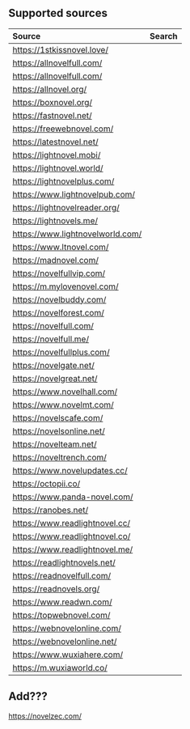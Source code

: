 ## Supported sources

| Source | 	Search |
|:---------------------------------|:-:|
| https://1stkissnovel.love/       |  |
| https://allnovelfull.com/        |  |
| https://allnovelfull.com/        |  |
| https://allnovel.org/            |  |
| https://boxnovel.org/            |  |
| https://fastnovel.net/           |  |
| https://freewebnovel.com/        |  |
| https://latestnovel.net/         |  |
| https://lightnovel.mobi/         |  |
| https://lightnovel.world/        |  |
| https://lightnovelplus.com/      |  |
| https://www.lightnovelpub.com/   |  |
| https://lightnovelreader.org/    |  |
| https://lightnovels.me/          |  |
| https://www.lightnovelworld.com/ |  |
| https://www.ltnovel.com/         |  |
| https://madnovel.com/            |  |
| https://novelfullvip.com/        |  |
| https://m.mylovenovel.com/       |  |
| https://novelbuddy.com/          |  |
| https://novelforest.com/         |  |
| https://novelfull.com/           |  |
| https://novelfull.me/            |  |
| https://novelfullplus.com/       |  |
| https://novelgate.net/           |  |
| https://novelgreat.net/          |  |
| https://www.novelhall.com/       |  |
| https://www.novelmt.com/         |  |
| https://novelscafe.com/          |  |
| https://novelsonline.net/        |  |
| https://novelteam.net/           |  |
| https://noveltrench.com/         |  |
| https://www.novelupdates.cc/     |  |
| https://octopii.co/              |  |
| https://www.panda-novel.com/     |  |
| https://ranobes.net/             |  |
| https://www.readlightnovel.cc/   |  |
| https://www.readlightnovel.co/   |  |
| https://www.readlightnovel.me/   |  |
| https://readlightnovels.net/     |  |
| https://readnovelfull.com/       |  |
| https://readnovels.org/          |  |
| https://www.readwn.com/          |  |
| https://topwebnovel.com/         |  |
| https://webnovelonline.com/      |  |
| https://webnovelonline.net/      |  |
| https://www.wuxiahere.com/       |  |
| https://m.wuxiaworld.co/         |  |


## Add???
https://novelzec.com/